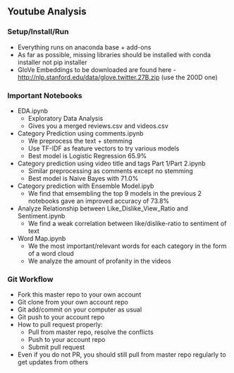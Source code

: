 ## Youtube Analysis
### Setup/Install/Run
* Everything runs on anaconda base + add-ons
* As far as possible, missing libraries should be installed with conda installer not pip installer
* GloVe Embeddings to be downloaded are found here - http://nlp.stanford.edu/data/glove.twitter.27B.zip (use the 200D one)
### Important Notebooks
* EDA.ipynb
    * Exploratory Data Analysis
    * Gives you a merged reviews.csv and videos.csv
* Category Prediction using comments.ipynb
    * We preprocess the text + stemming
    * Use TF-IDF as feature vectors to try various models
    * Best model is Logistic Regression 65.9%
* Category prediction using video title and tags Part 1/Part 2.ipynb
    * Similar preprocessing as comments except no stemming
    * Best model is Naive Bayes with 71.0%
* Category prediction with Ensemble Model.ipyb
    * We find that emsembling the top 9 models in the previous 2 notebooks gave an improved accuracy of 73.8%
* Analyze Relationship between Like_Dislike_View_Ratio and Sentiment.ipynb
    * We find a weak correlation between like/dislike-ratio to sentiment of text
* Word Map.ipynb
    * We the most important/relevant words for each category in the form of a word cloud
    * We analyze the amount of profanity in the videos
### 
### Git Workflow
* Fork this master repo to your own account
* Git clone from your own account repo
* Git add/commit on your computer as usual
* Git push to your account repo
* How to pull request properly:
   * Pull from master repo, resolve the conflicts
   * Push to your account repo
   * Submit pull request
* Even if you do not PR, you should still pull from master repo regularly to get updates from others